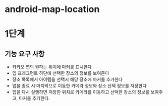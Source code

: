# android-map-location

# 1단계
## 기능 요구 사항
- 카카오 맵의 원하는 위치에 마커를 표시한다
- 맵 프래그먼트 하단에 선택한 장소의 정보를 보여준다
- 장소 목록에서 아이템을 선택시 해당 장소에 마커롤 추가한다
- 앱을 종료 시 마지막으로 이동한 카메라 정보와 장소 선택 정보를 저장한다
- 앱을 다시 실행하면 저장한 위치로 카메라를 이동하고 선택한 장소의 정보를 보여주고, 마커를 추가한다.
